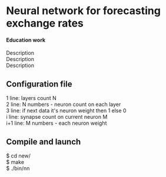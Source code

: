 # Neural network for forecasting exchange rates
#### Education work
Description  
Description  
Description  

## Configuration file
1 line: layers count N  
2 line: N numbers - neuron count on each layer  
3 line: if next data it's neuron weight then 1 else 0  
i line: synapse count on current neuron M  
i+1 line: M numbers - each neuron weight  

## Compile and launch
$ cd new/  
$ make  
$ ./bin/nn
